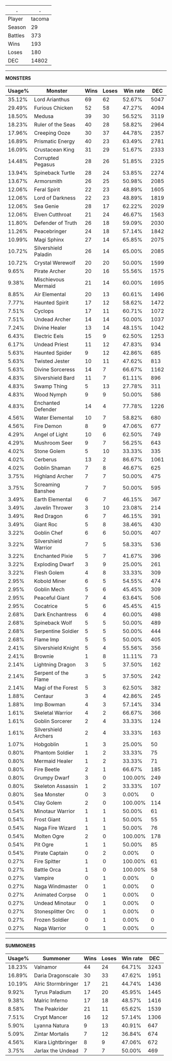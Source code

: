 .|.
|-|-
Player|tacoma
Season|29
Battles|373
Wins|193
Loses|180
DEC|14802

---
**MONSTERS**

Usage%|Monster|Wins|Loses|Win rate|DEC|
-|-|-|-|-|-|
35.12%|Lord Arianthus|69|62|52.67%|5047|
29.49%|Furious Chicken|52|58|47.27%|4094|
18.50%|Medusa|39|30|56.52%|3119|
18.23%|Ruler of the Seas|40|28|58.82%|2964|
17.96%|Creeping Ooze|30|37|44.78%|2357|
16.89%|Prismatic Energy|40|23|63.49%|2781|
16.09%|Crustacean King|31|29|51.67%|2333|
14.48%|Corrupted Pegasus|28|26|51.85%|2325|
13.94%|Spineback Turtle|28|24|53.85%|2274|
13.67%|Armorsmith|26|25|50.98%|2085|
12.06%|Feral Spirit|22|23|48.89%|1605|
12.06%|Lord of Darkness|22|23|48.89%|1819|
12.06%|Sea Genie|28|17|62.22%|2029|
12.06%|Elven Cutthroat|21|24|46.67%|1563|
11.80%|Defender of Truth|26|18|59.09%|2030|
11.26%|Peacebringer|24|18|57.14%|1842|
10.99%|Magi Sphinx|27|14|65.85%|2075|
10.72%|Silvershield Paladin|26|14|65.00%|2085|
10.72%|Crystal Werewolf|20|20|50.00%|1599|
9.65%|Pirate Archer|20|16|55.56%|1575|
9.38%|Mischievous Mermaid|21|14|60.00%|1695|
8.85%|Air Elemental|20|13|60.61%|1496|
7.77%|Haunted Spirit|17|12|58.62%|1472|
7.51%|Cyclops|17|11|60.71%|1072|
7.51%|Undead Archer|14|14|50.00%|1037|
7.24%|Divine Healer|13|14|48.15%|1042|
6.43%|Electric Eels|15|9|62.50%|1253|
6.17%|Undead Priest|11|12|47.83%|934|
5.63%|Haunted Spider|9|12|42.86%|685|
5.63%|Twisted Jester|10|11|47.62%|813|
5.63%|Divine Sorceress|14|7|66.67%|1162|
4.83%|Silvershield Bard|11|7|61.11%|896|
4.83%|Swamp Thing|5|13|27.78%|311|
4.83%|Wood Nymph|9|9|50.00%|586|
4.83%|Enchanted Defender|14|4|77.78%|1226|
4.56%|Water Elemental|10|7|58.82%|680|
4.56%|Fire Demon|8|9|47.06%|677|
4.29%|Angel of Light|10|6|62.50%|749|
4.29%|Mushroom Seer|9|7|56.25%|643|
4.02%|Stone Golem|5|10|33.33%|335|
4.02%|Cerberus|13|2|86.67%|1061|
4.02%|Goblin Shaman|7|8|46.67%|625|
3.75%|Highland Archer|7|7|50.00%|475|
3.75%|Screaming Banshee|7|7|50.00%|595|
3.49%|Earth Elemental|6|7|46.15%|367|
3.49%|Javelin Thrower|3|10|23.08%|214|
3.49%|Red Dragon|6|7|46.15%|391|
3.49%|Giant Roc|5|8|38.46%|430|
3.22%|Goblin Chef|6|6|50.00%|407|
3.22%|Silvershield Warrior|7|5|58.33%|536|
3.22%|Enchanted Pixie|5|7|41.67%|396|
3.22%|Exploding Dwarf|3|9|25.00%|261|
3.22%|Flesh Golem|4|8|33.33%|309|
2.95%|Kobold Miner|6|5|54.55%|474|
2.95%|Goblin Mech|5|6|45.45%|309|
2.95%|Peaceful Giant|7|4|63.64%|506|
2.95%|Cocatrice|5|6|45.45%|415|
2.68%|Dark Enchantress|6|4|60.00%|498|
2.68%|Spineback Wolf|5|5|50.00%|489|
2.68%|Serpentine Soldier|5|5|50.00%|444|
2.68%|Flame Imp|5|5|50.00%|405|
2.41%|Silvershield Knight|5|4|55.56%|356|
2.41%|Brownie|1|8|11.11%|73|
2.14%|Lightning Dragon|3|5|37.50%|162|
2.14%|Serpent of the Flame|3|5|37.50%|242|
2.14%|Magi of the Forest|5|3|62.50%|382|
1.88%|Centaur|3|4|42.86%|245|
1.88%|Imp Bowman|4|3|57.14%|334|
1.61%|Skeletal Warrior|4|2|66.67%|366|
1.61%|Goblin Sorcerer|2|4|33.33%|124|
1.61%|Silvershield Archers|2|4|33.33%|163|
1.07%|Hobgoblin|1|3|25.00%|50|
0.80%|Phantom Soldier|1|2|33.33%|75|
0.80%|Mermaid Healer|1|2|33.33%|71|
0.80%|Fire Beetle|2|1|66.67%|185|
0.80%|Grumpy Dwarf|3|0|100.00%|249|
0.80%|Skeleton Assassin|1|2|33.33%|107|
0.80%|Sea Monster|0|3|0.00%|0|
0.54%|Clay Golem|2|0|100.00%|114|
0.54%|Minotaur Warrior|1|1|50.00%|61|
0.54%|Frost Giant|1|1|50.00%|55|
0.54%|Naga Fire Wizard|1|1|50.00%|76|
0.54%|Molten Ogre|2|0|100.00%|178|
0.54%|Pit Ogre|1|1|50.00%|85|
0.54%|Pirate Captain|0|2|0.00%|0|
0.27%|Fire Spitter|1|0|100.00%|61|
0.27%|Battle Orca|1|0|100.00%|58|
0.27%|Vampire|0|1|0.00%|0|
0.27%|Naga Windmaster|0|1|0.00%|0|
0.27%|Animated Corpse|0|1|0.00%|0|
0.27%|Undead Minotaur|0|1|0.00%|0|
0.27%|Stonesplitter Orc|0|1|0.00%|0|
0.27%|Frozen Soldier|0|1|0.00%|0|
0.27%|Naga Warrior|0|1|0.00%|0|

---
**SUMMONERS**

Usage%|Summoner|Wins|Loses|Win rate|DEC|
-|-|-|-|-|-|
18.23%|Valnamor|44|24|64.71%|3243|
16.89%|Daria Dragonscale|30|33|47.62%|1951|
10.19%|Alric Stormbringer|17|21|44.74%|1436|
9.92%|Tyrus Paladium|17|20|45.95%|1445|
9.38%|Malric Inferno|17|18|48.57%|1416|
8.58%|The Peakrider|21|11|65.62%|1539|
7.51%|Crypt Mancer|16|12|57.14%|1306|
5.90%|Lyanna Natura|9|13|40.91%|647|
5.09%|Zintar Mortalis|7|12|36.84%|674|
4.56%|Kiara Lightbringer|8|9|47.06%|672|
3.75%|Jarlax the Undead|7|7|50.00%|469|
